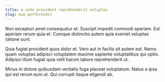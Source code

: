 ```yaml
---
title: a unde provident reprehenderit voluptas
slug: eum perferendis
---
```


Non excepturi amet consequatur et. Suscipit impedit commodi aperiam. Est aperiam rerum quia et. Cumque distinctio autem quia eveniet voluptas ratione sunt.

Quia fugiat provident quos dolor et. Vero aut in facilis sit autem est. Nemo quam voluptas adipisci voluptatem maxime sapiente voluptatibus qui optio. Adipisci illum fugiat quia velit harum labore reprehenderit ut.

Minus in dolore quibusdam veritatis fuga placeat voluptatum. Natus a ipsa qui est rerum eum ut. Qui corrupti itaque eligendi ab.

